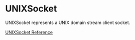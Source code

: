 # UNIXSocket

UNIXSocket represents a UNIX domain stream client socket.

[UNIXSocket Reference](https://ruby-doc.org/stdlib-2.6/libdoc/socket/rdoc/UNIXSocket.html)
